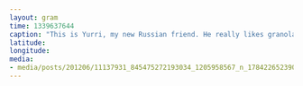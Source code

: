 ```yaml
---
layout: gram
time: 1339637644
caption: "This is Yurri, my new Russian friend. He really likes granola and wants to be a cosmonaut."
latitude: 
longitude: 
media:
- media/posts/201206/11137931_845475272193034_1205958567_n_17842265239000351.jpg
---
```


